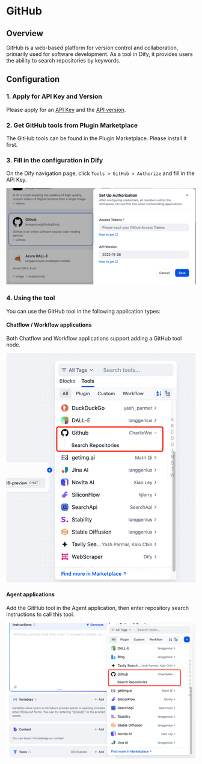 # GitHub

## Overview

GitHub is a web-based platform for version control and collaboration, primarily used for software development. As a tool in Dify, it provides users the ability to search repositories by keywords.

## Configuration

### 1. Apply for API Key and Version

Please apply for an [API Key](https://github.com/settings/personal-access-tokens) and the [API version](https://docs.github.com/en/rest/about-the-rest-api/api-versions?apiVersion=2022-11-28).

### 2. Get GitHub tools from Plugin Marketplace

The GitHub tools can be found in the Plugin Marketplace. Please install it first.

### 3. Fill in the configuration in Dify

On the Dify navigation page, click `Tools > GitHub > Authorize` and fill in the API Key.

![](./_assets/github_1.PNG)

### 4. Using the tool

You can use the GitHub tool in the following application types:

#### Chatflow / Workflow applications

Both Chatflow and Workflow applications support adding a GitHub tool node.

![](./_assets/github_2.PNG)

#### Agent applications

Add the GitHub tool in the Agent application, then enter repository search instructions to call this tool.

![](./_assets/github_3.PNG)
